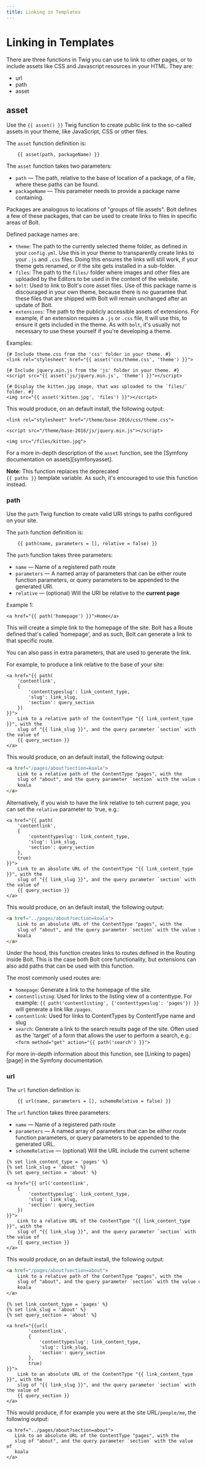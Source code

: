 ```yaml
---
title: Linking in Templates
---
```

Linking in Templates
====================

There are three functions in Twig you can use to link to other pages, or to
include assets like CSS and Javascript resources in your HTML. They are:

 - url
 - path
 - asset

## asset

Use the `{{ asset() }}` Twig function to create public link to the so-called
assets in your theme, like JavaScript, CSS or other files.

The `asset` function definition is:

```twig
    {{ asset(path, packageName) }}
```

The `asset` function takes two parameters:

 - `path` — The path, relative to the base of location of a package, of a
             file, where these paths can be found.
 - `packageName` — This parameter needs to provide a package name containing.

Packages are analogous to locations of "groups of file assets". Bolt defines a
few of these packages, that can be used to create links to files in specific
areas of Bolt.

Defined package names are:

 - `theme`: The path to the currently selected theme folder, as defined in your
   `config.yml`. Use this in your theme to transparently create links to your
   `.js` and `.css` files. Doing this ensures the links will still work, if your
   theme gets renamed, or if the site gets installed in a sub-folder.
 - `files`: The path to the `files/` folder where images and other files are
   uploaded by the Editors to be used in the content of the website.
 - `bolt`: Used to link to Bolt's core asset files. Use of this package name is
   discouraged in your own theme, because there is no guarantee that these files
   that are shipped with Bolt will remain unchanged after an update of Bolt.
 - `extensions`: The path to the publicly accessible assets of extensions. For
   example, if an extension requires a `.js` or `.css` file, it will use this,
   to ensure it gets included in the theme. As with `bolt`, it's usually not
   necessary to use these yourself if you're developing a theme.

Examples:

```twig
{# Include theme.css from the 'css' folder in your theme. #}
<link rel="stylesheet" href="{{ asset('css/theme.css', 'theme') }}">

{# Include jquery.min.js from the 'js' folder in your theme. #}
<script src="{{ asset('js/jquery.min.js', 'theme') }}"></script>

{# Display the kitten.jpg image, that was uploaded to the `files/` folder. #}
<img src="{{ asset('kitten.jpg', 'files') }}"></script>
```

This would produce, on an default install, the following output:

```twig
<link rel="stylesheet" href="/theme/base-2016/css/theme.css">

<script src="/theme/base-2016/js/jquery.min.js"></script>

<img src="/files/kitten.jpg">
```

For a more in-depth description of the `asset` function, see the
[Symfony documentation on assets][symfonyasset].

<p class="note"><strong>Note:</strong> This function replaces the deprecated <code>
{{ paths }}</code> template variable. As such, it's encouraged to use this
function instead.</p>


### path

Use the `path` Twig function to create valid URI strings to paths configured on
your site.

The `path` function definition is:

```twig
    {{ path(name, parameters = [], relative = false) }}
```

The `path` function takes three parameters:
  - `name` — Name of a registered path route
  - `parameters` — A named array of parameters that can be either route function
                 parameters, or query parameters to be appended to the
                 generated URI.
  - `relative` — (optional) Will the URI be relative to the **current page**

Example 1:

```twig
<a href="{{ path('homepage') }}">Home</a>
```

This will create a simple link to the homepage of the site. Bolt has a Route
defined that's called 'homepage', and as such, Bolt can generate a link to that
specific route.

You can also pass in extra parameters, that are used to generate the link.

For example, to produce a link relative to the base of your site:

```twig
<a href="{{ path(
    'contentlink',
    {
        'contenttypeslug': link_content_type,
        'slug': link_slug,
        'section': query_section
    })
}}">
    Link to a relative path of the ContentType "{{ link_content_type }}", with the
    slug of "{{ link_slug }}", and the query parameter `section` with the value of
    {{ query_section }}
</a>
```

This would produce, on an default install, the following output:

```html
<a href="/pages/about?section=koala">
    Link to a relative path of the ContentType "pages", with the
    slug of "about", and the query parameter `section` with the value of
    koala
</a>
```

Alternatively, if you wish to have the link relative to teh current page, you
can set the `relative` parameter to `true, e.g.:


```twig
<a href="{{ path(
    'contentlink',
    {
        'contenttypeslug': link_content_type,
        'slug': link_slug,
        'section': query_section
    },
    true)
}}">
    Link to an absolute URL of the ContentType "{{ link_content_type }}", with the
    slug of "{{ link_slug }}", and the query parameter `section` with the value of
    {{ query_section }}
</a>

```

This would produce, on an default install, the following output:

```html
<a href="../pages/about?section=koala">
    Link to an absolute URL of the ContentType "pages", with the
    slug of "about", and the query parameter `section` with the value of
    koala
</a>
```

Under the hood, this function creates links to routes defined in the Routing
inside Bolt. This is the case both Bolt core functionality, but extensions can
also add paths that can be used with this function.

The most commonly used routes are:

 - `homepage`: Generate a link to the homepage of the site.
 - `contentlisting`: Used for links to the listing view of a contenttype. For
    example: `{{ path('contentlisting', {'contenttypeslug': 'pages'}) }}` will
    generate a link like `/pages`.
 - `contentlink`: Used for links to ContentTypes by ContentType name and slug
 - `search`: Generate a link to the search results page of the site. Often used
   as the 'target' of a form that allows the user to perform a search, e.g.:
   `<form method="get" action="{{ path('search') }}">`

For more in-depth information about this function, see [Linking to pages][page]
in the Symfony documentation.



### url

The `url` function definition is:

```twig
    {{ url(name, parameters = [], schemeRelative = false) }}
```

The `url` function takes three parameters:
  - `name` — Name of a registered path route
  - `parameters` — A named array of parameters that can be either route function
                 parameters, or query parameters to be appended to the
                 generated URL.
  - `schemeRelative` — (optional) Will the URL include the current scheme

```twig
{% set link_content_type = 'pages' %}
{% set link_slug = 'about' %}
{% set query_section = 'about' %}

<a href="{{ url('contentlink',
    {
        'contenttypeslug': link_content_type,
        'slug': link_slug,
        'section': query_section
    })
}}">
    Link to a relative URL of the ContentType "{{ link_content_type }}", with the
    slug of "{{ link_slug }}", and the query parameter `section` with the value of
    {{ query_section }}
</a>
```

This would produce, on an default install, the following output:

```html
<a href="/pages/about?section=about">
    Link to a relative path of the ContentType "pages", with the
    slug of "about", and the query parameter `section` with the value of
    koala
</a>
```


```twig
{% set link_content_type = 'pages' %}
{% set link_slug = 'about' %}
{% set query_section = 'about' %}

<a href="{{url(
        'contentlink',
        {
            'contenttypeslug': link_content_type,
            'slug': link_slug,
            'section': query_section
        },
        true)
}}">
    Link to an absolute URL of the ContentType "{{ link_content_type }}", with the
    slug of "{{ link_slug }}", and the query parameter `section` with the value of
    {{ query_section }}
</a>
```

This would produce, if for example you were at the site URL`/people/me`, the
following output:

```twig
<a href="../pages/about?section=about">
   Link to an absolute URL of the ContentType "pages", with the
   slug of "about", and the query parameter `section` with the value of
   koala
</a>
```